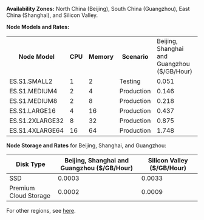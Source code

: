 [//]: # (chinagitpath:XXXXX)

**Availability Zones:**
North China (Beijing), South China (Guangzhou), East China (Shanghai), and Silicon Valley.

**Node Models and Rates:**

<table class="tg">
  <tr>
    <th class="tg-266k" rowspan="2">Node Model</th>
    <th class="tg-266k" rowspan="2">CPU</th>
    <th class="tg-266k" rowspan="2">Memory</th>
    <th class="tg-266k" rowspan="2">Scenario</th>
  </tr>
  <tr>
    <td class="tg-c3ow">Beijing, Shanghai and Guangzhou ($/GB/Hour)</td>
    <td class="tg-0lax">Silicon Valley ($/GB/Hour)</td>
  </tr>
  <tr>
    <td class="tg-0pky">ES.S1.SMALL2</td>
    <td class="tg-c3ow">1</td>
    <td class="tg-c3ow">2</td>
    <td class="tg-c3ow">Testing</td>
    <td class="tg-c3ow">0.051</td>
    <td class="tg-c3ow">0.044</td>
  </tr>
  <tr>
    <td class="tg-0pky">ES.S1.MEDIUM4</td>
    <td class="tg-c3ow">2</td>
    <td class="tg-c3ow">4</td>
    <td class="tg-c3ow">Production</td>
    <td class="tg-c3ow">0.146</td>
    <td class="tg-c3ow">0.09</td>
  </tr>
  <tr>
    <td class="tg-0pky">ES.S1.MEDIUM8</td>
    <td class="tg-c3ow">2</td>
    <td class="tg-c3ow">8</td>
    <td class="tg-c3ow">Production</td>
    <td class="tg-c3ow">0.218</td>
    <td class="tg-c3ow">0.16</td>
  </tr>
  <tr>
    <td class="tg-0pky">ES.S1.LARGE16</td>
    <td class="tg-c3ow">4</td>
    <td class="tg-c3ow">16</td>
    <td class="tg-c3ow">Production</td>
    <td class="tg-c3ow">0.437</td>
    <td class="tg-c3ow">0.321</td>
  </tr>
  <tr>
    <td class="tg-0pky">ES.S1.2XLARGE32</td>
    <td class="tg-c3ow">8</td>
    <td class="tg-c3ow">32</td>
    <td class="tg-c3ow">Production</td>
    <td class="tg-c3ow">0.875</td>
    <td class="tg-c3ow">0.639</td>
  </tr>
  <tr>
    <td class="tg-0pky">ES.S1.4XLARGE64</td>
    <td class="tg-c3ow">16</td>
    <td class="tg-c3ow">64</td>
    <td class="tg-c3ow">Production</td>
    <td class="tg-c3ow">1.748</td>
    <td class="tg-c3ow">2941</td>
  </tr>
</table>


**Node Storage and Rates**
for  Beijing, Shanghai, and Guangzhou:

| Disk Type | Beijing, Shanghai and Guangzhou ($/GB/Hour) | Silicon Valley ($/GB/Hour) |
|---------|---------|---------|
| SSD | 0.0003 | 0.0033 | 
| Premium Cloud Storage | 0.0002 | 0.0009 | 

For other regions, see [here](https://intl.cloud.tencent.com/document/product/362/2413).


